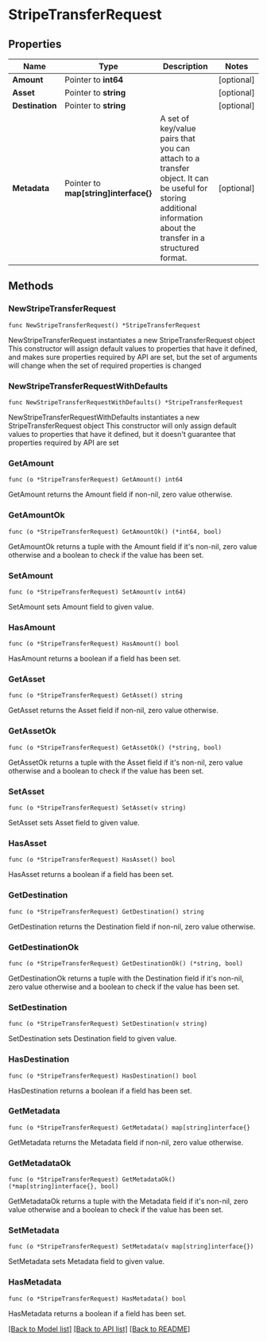 # StripeTransferRequest

## Properties

Name | Type | Description | Notes
------------ | ------------- | ------------- | -------------
**Amount** | Pointer to **int64** |  | [optional] 
**Asset** | Pointer to **string** |  | [optional] 
**Destination** | Pointer to **string** |  | [optional] 
**Metadata** | Pointer to **map[string]interface{}** | A set of key/value pairs that you can attach to a transfer object. It can be useful for storing additional information about the transfer in a structured format.  | [optional] 

## Methods

### NewStripeTransferRequest

`func NewStripeTransferRequest() *StripeTransferRequest`

NewStripeTransferRequest instantiates a new StripeTransferRequest object
This constructor will assign default values to properties that have it defined,
and makes sure properties required by API are set, but the set of arguments
will change when the set of required properties is changed

### NewStripeTransferRequestWithDefaults

`func NewStripeTransferRequestWithDefaults() *StripeTransferRequest`

NewStripeTransferRequestWithDefaults instantiates a new StripeTransferRequest object
This constructor will only assign default values to properties that have it defined,
but it doesn't guarantee that properties required by API are set

### GetAmount

`func (o *StripeTransferRequest) GetAmount() int64`

GetAmount returns the Amount field if non-nil, zero value otherwise.

### GetAmountOk

`func (o *StripeTransferRequest) GetAmountOk() (*int64, bool)`

GetAmountOk returns a tuple with the Amount field if it's non-nil, zero value otherwise
and a boolean to check if the value has been set.

### SetAmount

`func (o *StripeTransferRequest) SetAmount(v int64)`

SetAmount sets Amount field to given value.

### HasAmount

`func (o *StripeTransferRequest) HasAmount() bool`

HasAmount returns a boolean if a field has been set.

### GetAsset

`func (o *StripeTransferRequest) GetAsset() string`

GetAsset returns the Asset field if non-nil, zero value otherwise.

### GetAssetOk

`func (o *StripeTransferRequest) GetAssetOk() (*string, bool)`

GetAssetOk returns a tuple with the Asset field if it's non-nil, zero value otherwise
and a boolean to check if the value has been set.

### SetAsset

`func (o *StripeTransferRequest) SetAsset(v string)`

SetAsset sets Asset field to given value.

### HasAsset

`func (o *StripeTransferRequest) HasAsset() bool`

HasAsset returns a boolean if a field has been set.

### GetDestination

`func (o *StripeTransferRequest) GetDestination() string`

GetDestination returns the Destination field if non-nil, zero value otherwise.

### GetDestinationOk

`func (o *StripeTransferRequest) GetDestinationOk() (*string, bool)`

GetDestinationOk returns a tuple with the Destination field if it's non-nil, zero value otherwise
and a boolean to check if the value has been set.

### SetDestination

`func (o *StripeTransferRequest) SetDestination(v string)`

SetDestination sets Destination field to given value.

### HasDestination

`func (o *StripeTransferRequest) HasDestination() bool`

HasDestination returns a boolean if a field has been set.

### GetMetadata

`func (o *StripeTransferRequest) GetMetadata() map[string]interface{}`

GetMetadata returns the Metadata field if non-nil, zero value otherwise.

### GetMetadataOk

`func (o *StripeTransferRequest) GetMetadataOk() (*map[string]interface{}, bool)`

GetMetadataOk returns a tuple with the Metadata field if it's non-nil, zero value otherwise
and a boolean to check if the value has been set.

### SetMetadata

`func (o *StripeTransferRequest) SetMetadata(v map[string]interface{})`

SetMetadata sets Metadata field to given value.

### HasMetadata

`func (o *StripeTransferRequest) HasMetadata() bool`

HasMetadata returns a boolean if a field has been set.


[[Back to Model list]](../README.md#documentation-for-models) [[Back to API list]](../README.md#documentation-for-api-endpoints) [[Back to README]](../README.md)



